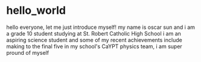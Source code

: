 # hello_world

hello everyone, let me just introduce myself!
my name is oscar sun and i am a grade 10 student studying at St. Robert Catholic High School
i am an aspiring science student and some of my recent achievements include making to the final five in my school's CaYPT physics team, i am super pround of myself
